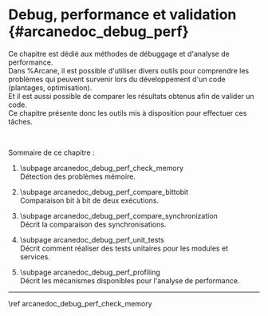 # Debug, performance et validation {#arcanedoc_debug_perf}

Ce chapitre est dédié aux méthodes de débuggage et d'analyse
de performance.  
Dans %Arcane, il est possible d'utiliser divers outils pour comprendre
les problèmes qui peuvent survenir lors du développement d'un code 
(plantages, optimisation).  
Et il est aussi possible de comparer les résultats obtenus afin de valider
un code.  
Ce chapitre présente donc les outils mis à disposition pour effectuer
ces tâches.

<br>

Sommaire de ce chapitre :

1. \subpage arcanedoc_debug_perf_check_memory <br>
  Détection des problèmes mémoire.</br>

2. \subpage arcanedoc_debug_perf_compare_bittobit <br>
  Comparaison bit à bit de deux exécutions.</br>

3. \subpage arcanedoc_debug_perf_compare_synchronization <br>
  Décrit la comparaison des synchronisations.</br>

4. \subpage arcanedoc_debug_perf_unit_tests <br>
  Décrit comment réaliser des tests unitaires pour les modules et services.</br>

5. \subpage arcanedoc_debug_perf_profiling <br>
  Décrit les mécanismes disponibles pour l'analyse de performance.</br>

____

<div class="section_buttons">
<span class="next_section_button">
\ref arcanedoc_debug_perf_check_memory
</span>
</div>
